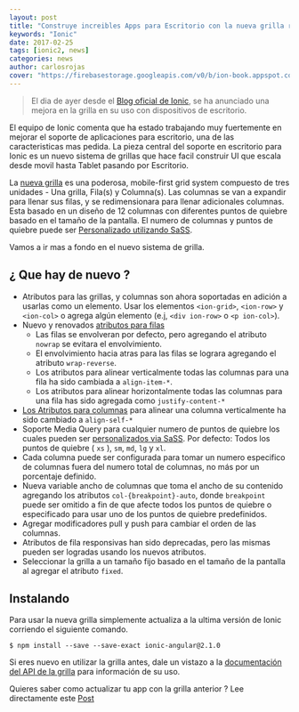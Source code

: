 ```yaml
---
layout: post
title: "Construye increibles Apps para Escritorio con la nueva grilla responsiva de Ionic."
keywords: "Ionic"
date: 2017-02-25
tags: [ionic2, news]
categories: news
author: carlosrojas
cover: "https://firebasestorage.googleapis.com/v0/b/ion-book.appspot.com/o/posts%2Fnews%2Fionic-2-final-header.jpg?alt=media&token=c5deb097-7881-438d-9fd0-9bc9ecf0aabc"
---
```

> El dia de ayer desde el [Blog oficial de Ionic](http://blog.ionic.io/build-awesome-desktop-apps-with-ionics-new-responsive-grid/), se ha anunciado una mejora en la grilla en su uso con dispositivos de escritorio.

<amp-img width="1024" height="512" layout="responsive" src="http://blog.ionic.io/wp-content/uploads/2017/02/grid.gif"></amp-img> 

El equipo de Ionic comenta que ha estado trabajando muy fuertemente en mejorar el soporte de aplicaciones para escritorio, una de las caracteristicas mas pedida. La pieza central del soporte en escritorio para Ionic es un nuevo sistema de grillas que hace facil construir UI  que escala desde movil hasta Tablet pasando por Escritorio.

La [nueva grilla](http://ionicframework.com/docs/v2/api/components/grid/Grid) es una poderosa, mobile-first grid system compuesto de tres unidades - Una grilla, Fila(s) y Columna(s). Las columnas se van a expandir para llenar sus filas, y se redimensionara para llenar adicionales columnas. Esta basado en un diseño de 12 columnas con diferentes puntos de quiebre basado en el tamaño de la pantalla. El numero de columnas y puntos de quiebre puede ser [Personalizado utilizando SaSS](http://ionicframework.com/docs/v2/api/components/grid/Grid/#customizing-the-grid).

Vamos a ir mas a fondo en el nuevo sistema de grilla.

## ¿ Que hay de nuevo ?

* Atributos para las grillas, y columnas son ahora soportadas en adición a usarlas como un elemento. Usar los elementos ````<ion-grid>````, ````<ion-row>```` y ````<ion-col>```` o agrega algún elemento (e.j, ````<div ion-row>```` o ````<p ion-col>````).
* Nuevo y renovados [atributos para filas](http://ionicframework.com/docs/v2/api/components/grid/Row/#row-attributes)
    * Las filas se envolveran por defecto, pero agregando el atributo ````nowrap```` se evitara el envolvimiento.
    * El envolvimiento hacia atras para las filas se lograra agregando el atributo ````wrap-reverse````.
    * Los atributos para alinear verticalmente todas las columnas para una fila ha sido cambiada a ````align-item-*````.
    * Los atributos para alinear horizontalmente todas las columnas para una fila has sido agregada como ````justify-content-*````
* [Los Atributos para columnas](http://ionicframework.com/docs/v2/api/components/grid/Col/#column-attributes) para alinear una columna verticalmente ha sido cambiado a ````align-self-*````
* Soporte Media Query para cualquier numero de puntos de quiebre los cuales pueden ser [personalizados via SaSS](http://ionicframework.com/docs/v2/api/components/grid/Grid/#customizing-the-grid). Por defecto: Todos los puntos de quiebre ( ````xs```` ), ````sm````, ````md````, ````lg```` y ````xl````.
* Cada columna puede ser configurada para tomar un numero especifico de columnas fuera del numero total de columnas, no más por un porcentaje definido.
* Nueva variable ancho de columnas que toma el ancho de su contenido agregando los atributos ````col-{breakpoint}-auto````, donde ````breakpoint```` puede ser omitido a fin de que afecte todos los puntos de quiebre o especificado para usar uno de los puntos de quiebre predefinidos.
* Agregar modificadores pull y push para cambiar el orden de las columnas.
* Atributos de fila responsivas han sido deprecadas, pero las mismas pueden ser logradas usando los nuevos atributos.
* Seleccionar la grilla a un tamaño fijo basado en el tamaño de la pantalla al agregar el atributo ````fixed````.

<amp-img width="1024" height="512" layout="responsive" src="http://blog.ionic.io/wp-content/uploads/2017/02/grid-2-1.gif"></amp-img> 

## Instalando

Para usar la nueva grilla simplemente actualiza a la ultima versión de Ionic corriendo el siguiente comando.

````
$ npm install --save --save-exact ionic-angular@2.1.0
````

Si eres nuevo en utilizar la grilla antes, dale un vistazo a la [documentación del API de la grilla](http://ionicframework.com/docs/v2/api/components/grid/Grid/) para información de su uso.

Quieres saber como actualizar tu app con la grilla anterior ? Lee directamente este [Post](http://blog.ionic.io/build-awesome-desktop-apps-with-ionics-new-responsive-grid/)
